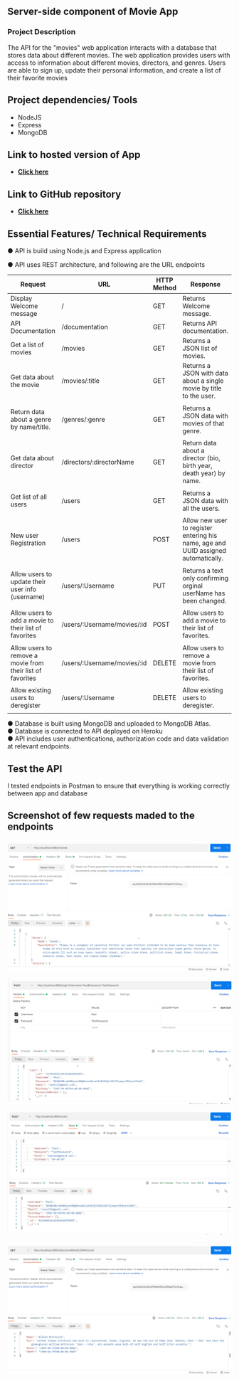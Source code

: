 ## Server-side component of Movie App

### <b> Project Description </b>

The API for the "movies" web application interacts with a database that stores data about different movies. The web application provides users with access to information about different movies, directors, and genres. Users are able to sign up, update their personal information, and create a list of their favorite movies

## Project dependencies/ Tools

- NodeJS
- Express
- MongoDB

## Link to hosted version of App

- **[Click here](https://mymovieapp08.herokuapp.com/)**

## Link to GitHub repository

- **[Click here](https://github.com/nirlepshah/movie_api)**

## Essential Features/ Technical Requirements

● API is build using Node.js and Express application

● API uses REST architecture, and following are the URL endpoints

| Request                                                    | URL                         | HTTP Method | Response                                                                           |
| ---------------------------------------------------------- | --------------------------- | ----------- | ---------------------------------------------------------------------------------- |
| Display Welcome message                                    | /                           | GET         | Returns Welcome message.                                                           |
| API Documentation                                          | /documentation              | GET         | Returns API documentation.                                                         |
| Get a list of movies                                       | /movies                     | GET         | Returns a JSON list of movies.                                                     |
| Get data about the movie                                   | /movies/:title              | GET         | Returns a JSON with data about a single movie by title to the user.                |
|                                                            |
| Return data about a genre by name/title.                   | /genres/:genre              | GET         | Returns a JSON data with movies of that genre.                                     |
|                                                            |
| Get data about director                                    | /directors/:directorName    | GET         | Return data about a director (bio, birth year, death year) by name.                |
|                                                            |
| Get list of all users                                      | /users                      | GET         | Returns a JSON data with all the users.                                            |
|                                                            |
| New user Registration                                      | /users                      | POST        | Allow new user to register entering his name, age and UUID assigned automatically. |
|                                                            |
| Allow users to update their user info (username)           | /users/:Username            | PUT         | Returns a text only confirming orginal userName has been changed.                  |
|                                                            |
| Allow users to add a movie to their list of favorites      | /users/:Username/movies/:id | POST        | Allow users to add a movie to their list of favorites.                             |
|                                                            |
| Allow users to remove a movie from their list of favorites | /users/:Username/movies/:id | DELETE      | Allow users to remove a movie from their list of favorites.                        |
|                                                            |
| Allow existing users to deregister                         | /users/:Username            | DELETE      | Allow existing users to deregister.                                                |
|                                                            |

● Database is built using MongoDB and uploaded to MongoDB Atlas. <br />
● Database is connected to API deployed on Heroku<br />
● API includes user authenticationa, authorization code and data validation at relevant endpoints.

## Test the API

I tested endpoints in Postman to ensure that everything is working correctly between app and database

## Screenshot of few requests maded to the endpoints

![alt movies endpoint](https://github.com/nirlepshah/movie_api/blob/main/images/movies.png)

![alt login endpoint](https://github.com/nirlepshah/movie_api/blob/main/images/login.png)

![alt password hashing](https://github.com/nirlepshah/movie_api/blob/main/images/hashed_password.png)

![alt director by name endpoint](https://github.com/nirlepshah/movie_api/blob/main/images/director_by_name.png)
